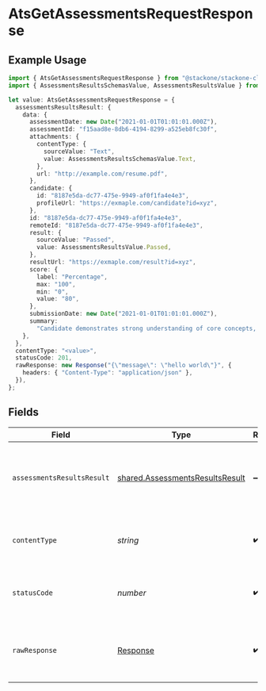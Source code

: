 # AtsGetAssessmentsRequestResponse

## Example Usage

```typescript
import { AtsGetAssessmentsRequestResponse } from "@stackone/stackone-client-ts/sdk/models/operations";
import { AssessmentsResultsSchemasValue, AssessmentsResultsValue } from "@stackone/stackone-client-ts/sdk/models/shared";

let value: AtsGetAssessmentsRequestResponse = {
  assessmentsResultsResult: {
    data: {
      assessmentDate: new Date("2021-01-01T01:01:01.000Z"),
      assessmentId: "f15aad8e-8db6-4194-8299-a525eb8fc30f",
      attachments: {
        contentType: {
          sourceValue: "Text",
          value: AssessmentsResultsSchemasValue.Text,
        },
        url: "http://example.com/resume.pdf",
      },
      candidate: {
        id: "8187e5da-dc77-475e-9949-af0f1fa4e4e3",
        profileUrl: "https://exmaple.com/candidate?id=xyz",
      },
      id: "8187e5da-dc77-475e-9949-af0f1fa4e4e3",
      remoteId: "8187e5da-dc77-475e-9949-af0f1fa4e4e3",
      result: {
        sourceValue: "Passed",
        value: AssessmentsResultsValue.Passed,
      },
      resultUrl: "https://exmaple.com/result?id=xyz",
      score: {
        label: "Percentage",
        max: "100",
        min: "0",
        value: "80",
      },
      submissionDate: new Date("2021-01-01T01:01:01.000Z"),
      summary:
        "Candidate demonstrates strong understanding of core concepts, but struggles with application",
    },
  },
  contentType: "<value>",
  statusCode: 201,
  rawResponse: new Response("{\"message\": \"hello world\"}", {
    headers: { "Content-Type": "application/json" },
  }),
};
```

## Fields

| Field                                                                                     | Type                                                                                      | Required                                                                                  | Description                                                                               |
| ----------------------------------------------------------------------------------------- | ----------------------------------------------------------------------------------------- | ----------------------------------------------------------------------------------------- | ----------------------------------------------------------------------------------------- |
| `assessmentsResultsResult`                                                                | [shared.AssessmentsResultsResult](../../../sdk/models/shared/assessmentsresultsresult.md) | :heavy_minus_sign:                                                                        | The assessments order with the given identifier was retrieved.                            |
| `contentType`                                                                             | *string*                                                                                  | :heavy_check_mark:                                                                        | HTTP response content type for this operation                                             |
| `statusCode`                                                                              | *number*                                                                                  | :heavy_check_mark:                                                                        | HTTP response status code for this operation                                              |
| `rawResponse`                                                                             | [Response](https://developer.mozilla.org/en-US/docs/Web/API/Response)                     | :heavy_check_mark:                                                                        | Raw HTTP response; suitable for custom response parsing                                   |